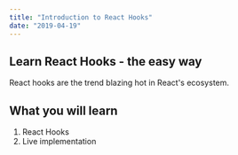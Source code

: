 ```yaml
---
title: "Introduction to React Hooks"
date: "2019-04-19"
---
```


## Learn React Hooks - the easy way

React hooks are the trend blazing hot in React's ecosystem.

## What you will learn

1. React Hooks
2. Live implementation
